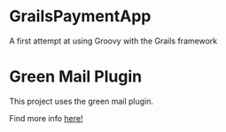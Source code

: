 # GrailsPaymentApp
A first attempt at using Groovy with the Grails framework

# Green Mail Plugin
This project uses the green mail plugin.

Find more info [here!](https://grails.org/plugin/greenmail)
